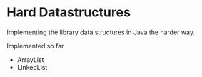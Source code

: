 Hard Datastructures
===================

Implementing the library data structures in Java the harder way.

Implemented so far

* ArrayList
* LinkedList